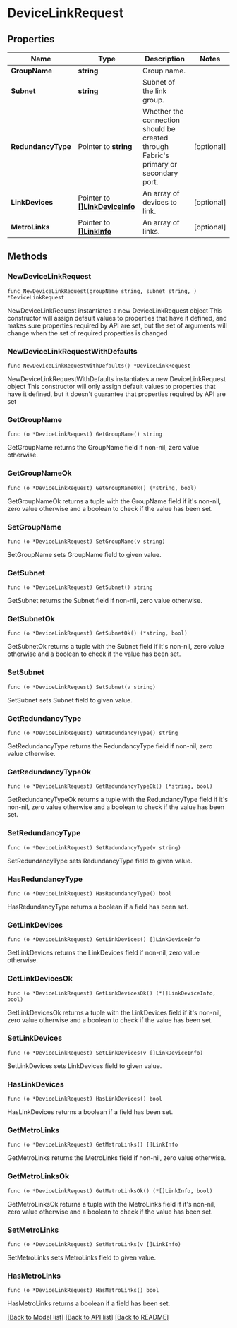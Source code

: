 # DeviceLinkRequest

## Properties

Name | Type | Description | Notes
------------ | ------------- | ------------- | -------------
**GroupName** | **string** | Group name. | 
**Subnet** | **string** | Subnet of the link group. | 
**RedundancyType** | Pointer to **string** | Whether the connection should be created through Fabric&#39;s primary or secondary port. | [optional] 
**LinkDevices** | Pointer to [**[]LinkDeviceInfo**](LinkDeviceInfo.md) | An array of devices to link. | [optional] 
**MetroLinks** | Pointer to [**[]LinkInfo**](LinkInfo.md) | An array of links. | [optional] 

## Methods

### NewDeviceLinkRequest

`func NewDeviceLinkRequest(groupName string, subnet string, ) *DeviceLinkRequest`

NewDeviceLinkRequest instantiates a new DeviceLinkRequest object
This constructor will assign default values to properties that have it defined,
and makes sure properties required by API are set, but the set of arguments
will change when the set of required properties is changed

### NewDeviceLinkRequestWithDefaults

`func NewDeviceLinkRequestWithDefaults() *DeviceLinkRequest`

NewDeviceLinkRequestWithDefaults instantiates a new DeviceLinkRequest object
This constructor will only assign default values to properties that have it defined,
but it doesn't guarantee that properties required by API are set

### GetGroupName

`func (o *DeviceLinkRequest) GetGroupName() string`

GetGroupName returns the GroupName field if non-nil, zero value otherwise.

### GetGroupNameOk

`func (o *DeviceLinkRequest) GetGroupNameOk() (*string, bool)`

GetGroupNameOk returns a tuple with the GroupName field if it's non-nil, zero value otherwise
and a boolean to check if the value has been set.

### SetGroupName

`func (o *DeviceLinkRequest) SetGroupName(v string)`

SetGroupName sets GroupName field to given value.


### GetSubnet

`func (o *DeviceLinkRequest) GetSubnet() string`

GetSubnet returns the Subnet field if non-nil, zero value otherwise.

### GetSubnetOk

`func (o *DeviceLinkRequest) GetSubnetOk() (*string, bool)`

GetSubnetOk returns a tuple with the Subnet field if it's non-nil, zero value otherwise
and a boolean to check if the value has been set.

### SetSubnet

`func (o *DeviceLinkRequest) SetSubnet(v string)`

SetSubnet sets Subnet field to given value.


### GetRedundancyType

`func (o *DeviceLinkRequest) GetRedundancyType() string`

GetRedundancyType returns the RedundancyType field if non-nil, zero value otherwise.

### GetRedundancyTypeOk

`func (o *DeviceLinkRequest) GetRedundancyTypeOk() (*string, bool)`

GetRedundancyTypeOk returns a tuple with the RedundancyType field if it's non-nil, zero value otherwise
and a boolean to check if the value has been set.

### SetRedundancyType

`func (o *DeviceLinkRequest) SetRedundancyType(v string)`

SetRedundancyType sets RedundancyType field to given value.

### HasRedundancyType

`func (o *DeviceLinkRequest) HasRedundancyType() bool`

HasRedundancyType returns a boolean if a field has been set.

### GetLinkDevices

`func (o *DeviceLinkRequest) GetLinkDevices() []LinkDeviceInfo`

GetLinkDevices returns the LinkDevices field if non-nil, zero value otherwise.

### GetLinkDevicesOk

`func (o *DeviceLinkRequest) GetLinkDevicesOk() (*[]LinkDeviceInfo, bool)`

GetLinkDevicesOk returns a tuple with the LinkDevices field if it's non-nil, zero value otherwise
and a boolean to check if the value has been set.

### SetLinkDevices

`func (o *DeviceLinkRequest) SetLinkDevices(v []LinkDeviceInfo)`

SetLinkDevices sets LinkDevices field to given value.

### HasLinkDevices

`func (o *DeviceLinkRequest) HasLinkDevices() bool`

HasLinkDevices returns a boolean if a field has been set.

### GetMetroLinks

`func (o *DeviceLinkRequest) GetMetroLinks() []LinkInfo`

GetMetroLinks returns the MetroLinks field if non-nil, zero value otherwise.

### GetMetroLinksOk

`func (o *DeviceLinkRequest) GetMetroLinksOk() (*[]LinkInfo, bool)`

GetMetroLinksOk returns a tuple with the MetroLinks field if it's non-nil, zero value otherwise
and a boolean to check if the value has been set.

### SetMetroLinks

`func (o *DeviceLinkRequest) SetMetroLinks(v []LinkInfo)`

SetMetroLinks sets MetroLinks field to given value.

### HasMetroLinks

`func (o *DeviceLinkRequest) HasMetroLinks() bool`

HasMetroLinks returns a boolean if a field has been set.


[[Back to Model list]](../README.md#documentation-for-models) [[Back to API list]](../README.md#documentation-for-api-endpoints) [[Back to README]](../README.md)


